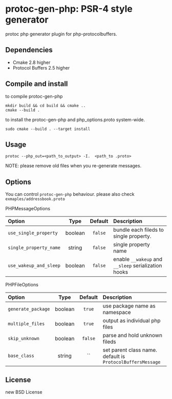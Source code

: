 protoc-gen-php: PSR-4 style generator
=====================================

protoc php generator plugin for php-protocolbuffers.

## Dependencies

* Cmake 2.8 higher
* Protocol Buffers 2.5 higher

## Compile and install

to compile protoc-gen-php

````
mkdir build && cd build && cmake ..
cmake --build .
````

to install the protoc-gen-php and php_options.proto system-wide.

````
sudo cmake --build . --target install
````

## Usage

````
protoc --php_out=<path_to_output> -I.  <path_to .proto>

````

NOTE: please remove old files when you re-generate messages.

## Options

You can control `protoc-gen-php` behaviour. please also check `exmaples/addressbook.proto`

PHPMessageOptions

| Option                   |  Type       |  Default   | Description                   |
|:------------------------ |:-----------:|:----------:|:------------------------------|
| `use_single_property`    | boolean     |  `false`   | bundle each fileds to single property.  |
| `single_property_name`   | string      |  `false`   | single property name |
| `use_wakeup_and_sleep`   | boolean     |  `false`   | enable `__wakeup` and `__sleep` serialization hooks |

PHPFileOptions

| Option                   |  Type       |  Default   | Description                   |
|:------------------------ |:-----------:|:----------:|:------------------------------|
| `generate_package`       | boolean     |  `true`    | use package name as namespace |
| `multiple_files`         | boolean     |  `true`    | output as individual php files |
| `skip_unknown`           | boolean     |  `false`   | parse and hold unknown fileds |
| `base_class`             | string      |  ``        | set parent class name. default is `ProtocolBuffersMessage` |

## License

new BSD License